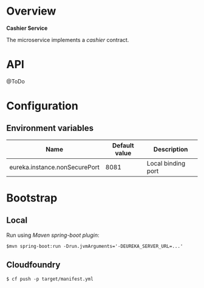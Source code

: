 # Overview

**Cashier Service**

The microservice implements a *cashier* contract.

# API

@ToDo 

# Configuration

## Environment variables

| Name | Default value | Description | 
| --- | --- | --- |
| eureka.instance.nonSecurePort | 8081 |  Local binding port |



# Bootstrap

## Local

Run using *Maven spring-boot plugin*:

`$mvn spring-boot:run -Drun.jvmArguments='-DEUREKA_SERVER_URL=...'`

## Cloudfoundry

`$ cf push -p target/manifest.yml`
